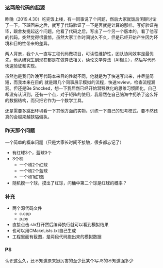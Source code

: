 ### **这两段代码的起源**
<p>昨晚（2019.4.30）吃完饭上楼，有一同事说了个问题，然后大家就饭后闲聊讨论了一下。下班回来之后，就写了代码验证了一下是否就是计算的那样。写好验证完毕，跟舍友提起这个问题，他看了代码之后，写出了一个另一个版本的。看了他写的代码，突然觉得很震惊，虽然大家工作时间说久不久，但是已经开始产生因为环境和目的性带来的差异。</p>
<p>两人背景，我个人一直写工程代码做项目，可读性维护性，团队协同效率是最优先。他从研究生到现在都是在做算法相关，读论文学算法（AI相关），然后写代码快速验证和实现。</p>
<p>虽然也是我们昨晚写代码本来目的性就不同，他就是为了快速写出来，并尽量简短，而我本来在目的 就是跟几个同事展示模拟的流程，快速review，检查流程漏洞。但还是Be Shocked，想一下我居然已经开始潜移默化的思维习惯固化，自己却没有认识到。还有一个点，对于矩阵的使用，我居然在自己脑海中扼杀了这么好的数据结构，而只把它作为一个数学工具。</p>

<p>还是需要多跳出环境看一下其他方面的实物，训练一下自己的思考模式，要不然还真的会越来越狭隘偏执。</p>

### **昨天那个问题**
一个简单的概率问题（只是大家长时间不接触，很多都忘记了）
* 有红球3个，蓝球3个
* 3个桶
    * 一个桶2个红球
    * 一个桶2个蓝球
    * 一个桶1红1蓝
* 随机摸一个球，摸出了红球，问桶中第二个球是红球的概率？

### **补充**
* 两个源代码文件
    * c.cpp
    * p.py
* 直接点击.sln打开然后编译执行就可以看到模拟结果
* 也可以用CMakeLists.txt自己生成
* 工程里面有截图，是两段代码跑出来的模拟数据

### **PS**
认识这么久，还不知道原来挺厉害的至少比某个写JS的不知道强多少